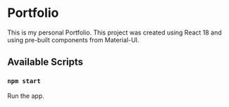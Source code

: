 # Portfolio

This is my personal Portfolio.
This project was created using React 18 and using pre-built components from Material-UI.

## Available Scripts

### `npm start`

Run the app.
